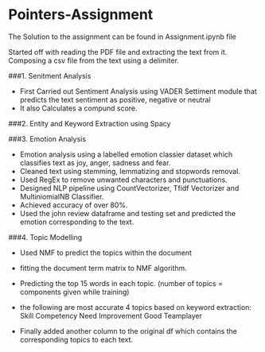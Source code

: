 # Pointers-Assignment

The Solution to the assignment can be found in Assignment.ipynb file

Started off with reading the PDF file and extracting the text from it.
Composing a csv file from the text using a delimiter. 

###1. Senitment Analysis 
* First Carried out Sentiment Analysis using VADER Settiment module that predicts the text sentiment as positive, negative or neutral
* It also Calculates a compund score.

###2. Entity and Keyword Extraction using Spacy

###3. Emotion Analysis
* Emotion analysis using a labelled emotion classier dataset which classifies text as joy, anger, sadness and fear.
* Cleaned text using stemming, lemmatizing and stopwords removal.
* Used RegEx to remove unwanted characters and punctuations.
* Designed NLP pipeline using CountVectorizer, Tfidf Vectorizer and MultiniomialNB Classifier.
* Achieved accuracy of over 80%.
* Used the john review dataframe and testing set and predicted the emotion corresponding to the text.

###4. Topic Modelling
* Used NMF to predict the topics within the document
* fitting the document term matrix to NMF algorithm.
* Predicting the top 15 words in each topic. (number of topics = components given while training)
* the following are most accurate 4 topics based on keyword extraction:
Skill
Competency
Need Improvement
Good Teamplayer

* Finally added another column to the original df which contains the corresponding topics to each text.
